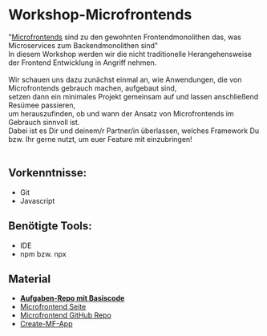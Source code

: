 # Workshop-Microfrontends

"[Microfrontends](https://micro-frontends.org) sind zu den gewohnten Frontendmonolithen das, was Microservices zum Backendmonolithen sind" <br/>
In diesem Workshop werden wir die nicht traditionelle Herangehensweise der Frontend Entwicklung in Angriff nehmen.<br/><br/>
Wir schauen uns dazu zunächst einmal an, wie Anwendungen, die von Microfrontends gebrauch machen, aufgebaut sind, <br/>
setzen dann ein minimales Projekt gemeinsam auf und lassen anschließend Resümee passieren, <br>
um herauszufinden, ob und wann der Ansatz von Microfrontends im Gebrauch sinnvoll ist. <br/>
Dabei ist es Dir und deinem/r Partner/in überlassen, welches Framework Du bzw. Ihr gerne nutzt, um euer Feature mit einzubringen!<br/>
<br>

## Vorkenntnisse:
- Git
- Javascript 

## Benötigte Tools:
- IDE
- npm bzw. npx

## Material
- <b>[Aufgaben-Repo mit Basiscode](https://github.com/Taha-Moujtahid/Workshop-Microfrontends)</b>
- [Microfrontend Seite](https://micro-frontends.org)
- [Microfrontend GitHub Repo](https://github.com/neuland/micro-frontends)
- [Create-MF-App](https://github.com/jherr/create-mf-app)
